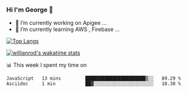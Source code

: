 ### Hi I'm George 👋

<!--
**GeorgePeng1101/GeorgePeng1101** is a ✨ _special_ ✨ repository because its `README.md` (this file) appears on your GitHub profile.

Here are some ideas to get you started:


- 🔭 I’m currently working on ...
- 🌱 I’m currently learning AWS...
- 👯 I’m looking to collaborate on ...
- 🤔 I’m looking for help with ...
- 💬 Ask me about ...
- 📫 How to reach me: ...
- 😄 Pronouns: ...
- ⚡ Fun fact: ...
-->

- 🔭 I’m currently working on Apigee ...
- 🌱 I’m currently learning AWS , Firebase ...

[![Top Langs](https://github-readme-stats.vercel.app/api/top-langs/?username=GeorgePeng1101)](https://github.com/anuraghazra/github-readme-stats)

[![willianrod's wakatime stats](https://github-readme-stats.vercel.app/api/wakatime?username=gpeng1101)](https://github.com/anuraghazra/github-readme-stats)


📊 This week I spent my time on

<!--START_SECTION:waka-->
```text
JavaScript   13 mins         ██████████████████████▒░░   89.29 % 
Asciidoc     1 min           ██▓░░░░░░░░░░░░░░░░░░░░░░   10.38 % 
```
<!--END_SECTION:waka-->
